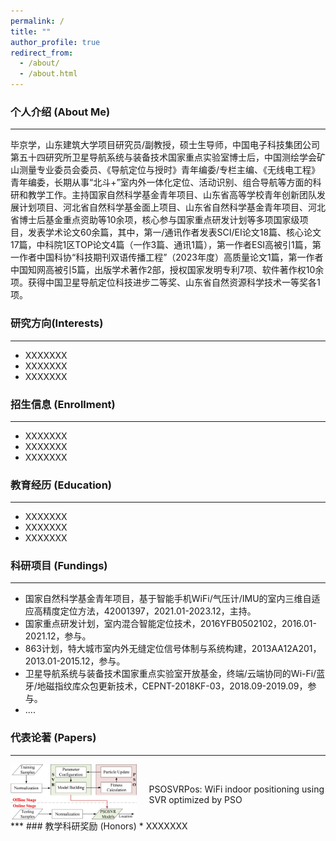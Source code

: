 ```yaml
---
permalink: /
title: ""
author_profile: true
redirect_from: 
  - /about/
  - /about.html
---
```

###  个人介绍 (About Me)
***
毕京学，山东建筑大学项目研究员/副教授，硕士生导师，中国电子科技集团公司第五十四研究所卫星导航系统与装备技术国家重点实验室博士后，中国测绘学会矿山测量专业委员会委员、《导航定位与授时》青年编委/专栏主编、《无线电工程》青年编委，长期从事“北斗+”室内外一体化定位、活动识别、组合导航等方面的科研和教学工作。主持国家自然科学基金青年项目、山东省高等学校青年创新团队发展计划项目、河北省自然科学基金面上项目、山东省自然科学基金青年项目、河北省博士后基金重点资助等10余项，核心参与国家重点研发计划等多项国家级项目，发表学术论文60余篇，其中，第一/通讯作者发表SCI/EI论文18篇、核心论文17篇，中科院1区TOP论文4篇（一作3篇、通讯1篇），第一作者ESI高被引1篇，第一作者中国科协“科技期刊双语传播工程”（2023年度）高质量论文1篇，第一作者中国知网高被引5篇，出版学术著作2部，授权国家发明专利7项、软件著作权10余项。获得中国卫星导航定位科技进步二等奖、山东省自然资源科学技术一等奖各1项。
###  研究方向(Interests)
***
* XXXXXXX
* XXXXXXX
* XXXXXXX
### 招生信息 (Enrollment)
***
* XXXXXXX
* XXXXXXX
* XXXXXXX
### 教育经历 (Education)
***
* XXXXXXX
* XXXXXXX
* XXXXXXX
### 科研项目 (Fundings)
***
* 国家自然科学基金青年项目，基于智能手机WiFi/气压计/IMU的室内三维自适应高精度定位方法，42001397，2021.01-2023.12，主持。
* 国家重点研发计划，室内混合智能定位技术，2016YFB0502102，2016.01-2021.12，参与。
* 863计划，特大城市室内外无缝定位信号体制与系统构建，2013AA12A201，2013.01-2015.12，参与。
* 卫星导航系统与装备技术国家重点实验室开放基金，终端/云端协同的Wi-Fi/蓝牙/地磁指纹库众包更新技术，CEPNT-2018KF-03，2018.09-2019.09，参与。
* ....
 
### 代表论著 (Papers)
***
<div style="display: flex; gap: 20px; align-items: center;">
  <img src="../image/lunwen.png" style="width: 40%; max-width: 400px; height: auto;" />
  <div style="flex: 1;">
    <h3></h3>
    <p>PSOSVRPos: WiFi indoor positioning using SVR optimized by PSO</p>
  </div>
</div>
***
###  教学科研奖励 (Honors)
* XXXXXXX

